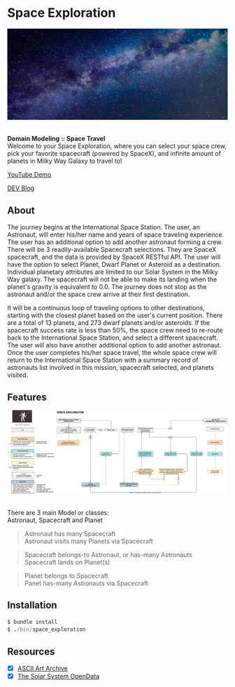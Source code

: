 # Space Exploration

<div align="center">
  <img src="./space.png">
</div>

<br>

<strong>Domain Modeling :: Space Travel</strong><br>
Welcome to your Space Exploration, where you can select your space crew, pick your favorite spacecraft (powered by SpaceX), and infinite amount of planets in Milky Way Galaxy to travel to!<br>

<p><a href="https://youtu.be/amt7y-bIKkk">YouTube Demo</a></p>
<p><a href="https://dev.to/codinghall/api-cli-space-exploration-108f">DEV Blog</a></p>

## About 

<p>The journey begins at the International Space Station. The user, an Astronaut, will enter his/her name and years of space traveling experience. The user has an additional option to add another astronaut forming a crew. There will be 3 readily-available Spacecraft selections. They are SpaceX spacecraft, and the data is provided by SpaceX RESTful API. The user will have the option to select Planet, Dwarf Planet or Asteroid as a destination. Individual planetary attributes are limited to our Solar System in the Milky Way galaxy. The spacecraft will not be able to make its landing when the planet's gravity is equivalent to 0.0. The journey does not stop as the astronaut and/or the space crew arrive at their first destination.</p>
<p>It will be a continuous loop of traveling options to other destinations, starting with the closest planet based on the user's current position. There are a total of 13 planets, and 273 dwarf planets and/or asteroids. If the spacecraft success rate is less than 50%, the space crew need to re-route back to the International Space Station, and select a different spacecraft. The user will also have another additional option to add another astronaut. Once the user completes his/her space travel, the whole space crew will return to the International Space Station with a summary record of astronauts list involved in this mission, spacecraft selected, and planets visited.</p>

## Features

<div align="center">
  <img src="space_exploration_diagram.jpg">
</div>

<br>

There are 3 main Model or classes:<br>
Astronaut, Spacecraft and Planet

> Astronaut has many Spacecraft <br>
> Astronaut visits many Planets via Spacecraft

> Spacecraft belongs-to Astronaut, or has-many Astronauts <br>
> Spacecraft lands on Planet(s)

> Planet belongs to Spacecraft <br>
> Panet has-many Astronauts via Spacecraft

## Installation

```ruby
$ bundle install
$ ./bin/space_exploration
```

## Resources

- [x] <a href="https://www.asciiart.eu/">ASCII Art Archive</a>
- [x] <a href="https://api.le-systeme-solaire.net/en/">The Solar System OpenData</a>
